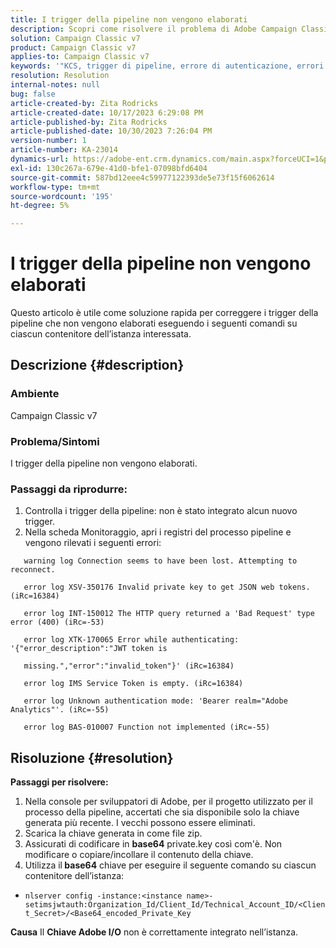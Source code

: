 ```yaml
---
title: I trigger della pipeline non vengono elaborati
description: Scopri come risolvere il problema di Adobe Campaign Classic, in cui i trigger della pipeline non vengono elaborati.
solution: Campaign Classic v7
product: Campaign Classic v7
applies-to: Campaign Classic v7
keywords: '"KCS, trigger di pipeline, errore di autenticazione, errori del registro della pipeline. '''
resolution: Resolution
internal-notes: null
bug: false
article-created-by: Zita Rodricks
article-created-date: 10/17/2023 6:29:08 PM
article-published-by: Zita Rodricks
article-published-date: 10/30/2023 7:26:04 PM
version-number: 1
article-number: KA-23014
dynamics-url: https://adobe-ent.crm.dynamics.com/main.aspx?forceUCI=1&pagetype=entityrecord&etn=knowledgearticle&id=38b6740c-1b6d-ee11-8df0-6045bd006239
exl-id: 130c267a-679e-41d0-bfe1-07098bfd6404
source-git-commit: 587bd12eee4c59977122393de5e73f15f6062614
workflow-type: tm+mt
source-wordcount: '195'
ht-degree: 5%

---
```


# I trigger della pipeline non vengono elaborati


Questo articolo è utile come soluzione rapida per correggere i trigger della pipeline che non vengono elaborati eseguendo i seguenti comandi su ciascun contenitore dell’istanza interessata.

## Descrizione {#description}


### <b>Ambiente</b>

Campaign Classic v7



### <b>Problema/Sintomi</b>

I trigger della pipeline non vengono elaborati.

### <b>Passaggi da riprodurre:</b>

1. Controlla i trigger della pipeline: non è stato integrato alcun nuovo trigger.
2. Nella scheda Monitoraggio, apri i registri del processo pipeline e vengono rilevati i seguenti errori:




`   warning log Connection seems to have been lost. Attempting to reconnect.`

`   error log XSV-350176 Invalid private key to get JSON web tokens. (iRc=16384)`

`   error log INT-150012 The HTTP query returned a 'Bad Request' type error (400) (iRc=-53)`

`   error log XTK-170065 Error while authenticating: '{"error_description":"JWT token is`

`   missing.","error":"invalid_token"}' (iRc=16384)`

`   error log IMS Service Token is empty. (iRc=16384)`

`   error log Unknown authentication mode: 'Bearer realm="Adobe Analytics"'. (iRc=-55)`

`   error log BAS-010007 Function not implemented (iRc=-55)`


## Risoluzione {#resolution}

<b>Passaggi per risolvere:</b>
1. Nella console per sviluppatori di Adobe, per il progetto utilizzato per il processo della pipeline, accertati che sia disponibile solo la chiave generata più recente. I vecchi possono essere eliminati.
2. Scarica la chiave generata in come file zip.
3. Assicurati di codificare in <b>base64</b> private.key così com&#39;è. Non modificare o copiare/incollare il contenuto della chiave.
4. Utilizza il<b> base64</b> chiave per eseguire il seguente comando su ciascun contenitore dell’istanza:


- `nlserver config -instance:<instance name>-setimsjwtauth:Organization_Id/Client_Id/Technical_Account_ID/<Client_Secret>/<Base64_encoded_Private_Key`

<b>Causa</b>
Il <b>Chiave Adobe I/O</b> non è correttamente integrato nell’istanza.
